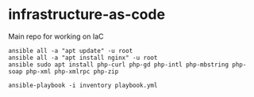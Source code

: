 # infrastructure-as-code
Main repo for working on IaC

```
ansible all -a "apt update" -u root
ansible all -a "apt install nginx" -u root
ansible sudo apt install php-curl php-gd php-intl php-mbstring php-soap php-xml php-xmlrpc php-zip
```

```
ansible-playbook -i inventory playbook.yml
```
